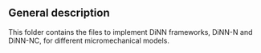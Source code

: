 ## General description

This folder contains the files to implement DiNN frameworks, DiNN-N and DiNN-NC, for different micromechanical models.
